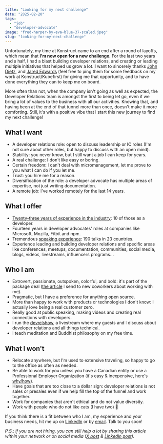 ```yaml
---
title: "Looking for my next challenge"
date: "2025-02-20"
tags:
  - "job"
  - "developer-advocate"
image: "fred-harper-by-eva-blue-37-scaled.jpeg"
slug: "looking-for-my-next-challenge"
---
```


Unfortunately, my time at Konstruct came to an end after a round of layoffs, which mean that **I'm now open for a new challenge**. For the last two years and a half, I had a blast building developer relations, and creating or leading multiple initiatives that helped us grow a lot. I want to sincerely thanks [John Dietz](https://www.linkedin.com/in/jd-k8s/), and [Jared Edwards](https://www.linkedin.com/in/jarededwards519/) (feel free to ping them for some feedback on my work at Konstruct/Kubefirst) for giving me that opportunity, and to have done everything they can to keep me on board.

More often than not, when the company isn't going as well as expected, the Developer Relations team is amongst the first to being let go, even if we bring a lot of values to the business with all our activities. Knowing that, and having been at the end of that tunnel more than once, doesn't make it more comforting. Still, it's with a positive vibe that I start this new journey to find my next challenge!

## What I want

- A developer relations role: open to discuss leadership or IC roles (I'm not sure about other roles, but happy to discuss with an open mind).
- Stability: you never know, but I still want a job I can keep for years.
- A real challenge: I don't like easy or boring.
- Certain freedom: I can't deal with micromanagement, let me prove to you what I can do if you let me.
- Trust: you hire me for a reason.
- Diversification of the role: a developer advocate has multiple areas of expertise, not just writing documentation.
- A remote job: I've worked remotely for the last 14 years.

## What I offer

- [Twenty-three years of experience in the industry](https://www.linkedin.com/in/fredericharper/): 10 of those as a developer.
- Fourteen years in developer advocates' roles at companies like Microsoft, Mozilla, Fitbit and npm.
- Tremendous [speaking experience](https://fred.dev/speaking/): 190 talks in 23 countries.
- Experience leading and building developer relations and specific areas like conferences, meetups, documentation, communities, social media, blogs, videos, livestreams, influencers programs...

## Who I am

- Extrovert, passionate, outspoken, colorful, and bold: it's part of the package deal ([the article](https://fred.dev/workingwithme/) I send to new coworkers about working with me).
- Pragmatic, but I have a preference for anything open source.
- More than happy to work with products or technologies I don't know: I actually love being a real customer zero.
- Really good at public speaking, making videos and creating real connections with developers.
- I run the [devrelshow](https://www.youtube.com/@fharper/streams), a livestream where my guests and I discuss about developer relations and all things technical.
- I teach meditation and Buddhist philosophy on my free time.

## What I won't

- Relocate anywhere, but I'm used to extensive traveling, so happy to go to the office as often as needed.
- Be able to work for you unless you have a Canadian entity or use a Professional Employer Organization (it's easy & inexpensive, here's [why/how](https://fred.dev/canada/)).
- Have goals that are too close to a dollar sign: developer relations is not sales or presales even if we help fill the top of the funnel and work together.
- Work for companies that aren't ethical and do not value diversity.
- Work with people who do not like cats (I have two) 🤣

If you think there is a fit between who I am, my experience and your business needs, hit me up on [LinkedIn](https://www.linkedin.com/in/fredericharper/) or by [email](mailto:hi@fred.dev). Talk to you soon!

_P.S.: if you are not hiring, you can still help a lot by sharing this article within your network or on social media ([X post](https://x.com/fharper/status/1892669298977497420) & [LinkedIn post](https://www.linkedin.com/posts/fredericharper_looking-for-my-next-challenge-activity-7298433663652843522-lyjC))._
